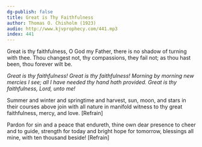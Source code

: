 ```yaml
---
dg-publish: false
title: Great is Thy Faithfulness
author: Thomas O. Chisholm (1923)
audio: http://www.kjvprophecy.com/441.mp3
index: 441
---
```


Great is thy faithfulness, O God my Father,
there is no shadow of turning with thee.
Thou changest not, thy compassions, they fail not;
as thou hast been, thou forever wilt be.

*Great is thy faithfulness!
Great is thy faithfulness!
Morning by morning new mercies I see;
all I have needed thy hand hath provided.
Great is thy faithfulness, Lord, unto me!*

Summer and winter and springtime and harvest,
sun, moon, and stars in their courses above
join with all nature in manifold witness
to thy great faithfulness, mercy, and love. [Refrain]

Pardon for sin and a peace that endureth,
thine own dear presence to cheer and to guide,
strength for today and bright hope for tomorrow,
blessings all mine, with ten thousand beside! [Refrain]